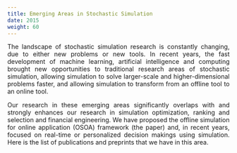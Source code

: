 ```yaml
---
title: Emerging Areas in Stochastic Simulation
date: 2015
weight: 60
---
```



<!--more-->

<DIV align="justify">

The landscape of stochastic simulation research is constantly changing, due to either new problems or new tools. In recent years, the fast development of machine learning, artificial intelligence and computing brought new opportunities to traditional research areas of stochastic simulation, allowing simulation to solve larger-scale and higher-dimensional problems faster, and allowing simulation to transform from an offline tool to an online tool.

Our research in these emerging areas significantly overlaps with and strongly enhances our research in simulation optimization, ranking and selection and financial engineering. We have proposed the offline simulation for online application (OSOA) framework (the paper) and, in recent years, focused on real-time or personalized decision makings using simulation. Here is the list of publications and preprints that we have in this area.

</DIV>
